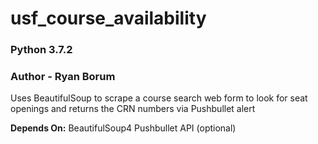 # usf_course_availability
### Python 3.7.2
### Author - Ryan Borum
Uses BeautifulSoup to scrape a course search web form to look for seat openings and returns the CRN numbers via Pushbullet alert

**Depends On:**
BeautifulSoup4
Pushbullet API (optional)
